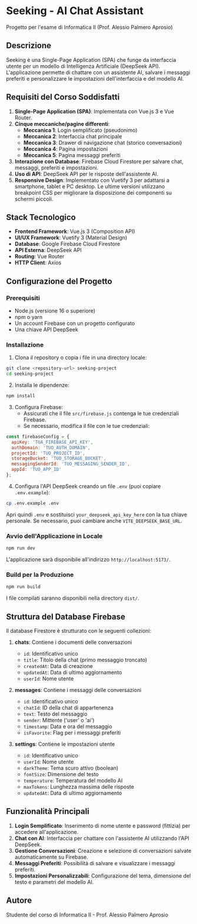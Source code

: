 # Seeking - AI Chat Assistant

Progetto per l'esame di Informatica II (Prof. Alessio Palmero Aprosio)

## Descrizione

Seeking è una Single-Page Application (SPA) che funge da interfaccia utente per un modello di Intelligenza Artificiale (DeepSeek API). L'applicazione permette di chattare con un assistente AI, salvare i messaggi preferiti e personalizzare le impostazioni dell'interfaccia e del modello AI.

## Requisiti del Corso Soddisfatti

1. **Single-Page Application (SPA)**: Implementata con Vue.js 3 e Vue Router.
2. **Cinque meccaniche/pagine differenti**:
   - **Meccanica 1**: Login semplificato (pseudonimo)
   - **Meccanica 2**: Interfaccia chat principale
   - **Meccanica 3**: Drawer di navigazione chat (storico conversazioni)
   - **Meccanica 4**: Pagina impostazioni
   - **Meccanica 5**: Pagina messaggi preferiti
3. **Interazione con Database**: Firebase Cloud Firestore per salvare chat, messaggi, preferiti e impostazioni.
4. **Uso di API**: DeepSeek API per le risposte dell'assistente AI.
5. **Responsive Design**: Implementato con Vuetify 3 per adattarsi a smartphone, tablet e PC desktop.
   Le ultime versioni utilizzano breakpoint CSS per migliorare la disposizione dei componenti su schermi piccoli.

## Stack Tecnologico

- **Frontend Framework**: Vue.js 3 (Composition API)
- **UI/UX Framework**: Vuetify 3 (Material Design)
- **Database**: Google Firebase Cloud Firestore
- **API Esterna**: DeepSeek API
- **Routing**: Vue Router
- **HTTP Client**: Axios

## Configurazione del Progetto

### Prerequisiti

- Node.js (versione 16 o superiore)
- npm o yarn
- Un account Firebase con un progetto configurato
- Una chiave API DeepSeek

### Installazione

1. Clona il repository o copia i file in una directory locale:

```bash
git clone <repository-url> seeking-project
cd seeking-project
```

2. Installa le dipendenze:

```bash
npm install
```

3. Configura Firebase:
   - Assicurati che il file `src/firebase.js` contenga le tue credenziali Firebase.
   - Se necessario, modifica il file con le tue credenziali:

```javascript
const firebaseConfig = {
  apiKey: 'TUA_FIREBASE_API_KEY',
  authDomain: 'TUO_AUTH_DOMAIN',
  projectId: 'TUO_PROJECT_ID',
  storageBucket: 'TUO_STORAGE_BUCKET',
  messagingSenderId: 'TUO_MESSAGING_SENDER_ID',
  appId: 'TUO_APP_ID'
};
```

4. Configura l'API DeepSeek creando un file `.env` (puoi copiare `.env.example`):

```bash
cp .env.example .env
```

Apri quindi `.env` e sostituisci `your_deepseek_api_key_here` con la tua chiave personale.
Se necessario, puoi cambiare anche `VITE_DEEPSEEK_BASE_URL`.

### Avvio dell'Applicazione in Locale

```bash
npm run dev
```

L'applicazione sarà disponibile all'indirizzo `http://localhost:5173/`.

### Build per la Produzione

```bash
npm run build
```

I file compilati saranno disponibili nella directory `dist/`.

## Struttura del Database Firebase

Il database Firestore è strutturato con le seguenti collezioni:

1. **chats**: Contiene i documenti delle conversazioni
   - `id`: Identificativo unico
   - `title`: Titolo della chat (primo messaggio troncato)
   - `createdAt`: Data di creazione
   - `updatedAt`: Data di ultimo aggiornamento
   - `userId`: Nome utente

2. **messages**: Contiene i messaggi delle conversazioni
   - `id`: Identificativo unico
   - `chatId`: ID della chat di appartenenza
   - `text`: Testo del messaggio
   - `sender`: Mittente ('user' o 'ai')
   - `timestamp`: Data e ora del messaggio
   - `isFavorite`: Flag per i messaggi preferiti

3. **settings**: Contiene le impostazioni utente
   - `id`: Identificativo unico
   - `userId`: Nome utente
   - `darkTheme`: Tema scuro attivo (boolean)
   - `fontSize`: Dimensione del testo
   - `temperature`: Temperatura del modello AI
   - `maxTokens`: Lunghezza massima delle risposte
   - `updatedAt`: Data di ultimo aggiornamento

## Funzionalità Principali

1. **Login Semplificato**: Inserimento di nome utente e password (fittizia) per accedere all'applicazione.
2. **Chat con AI**: Interfaccia per chattare con l'assistente AI utilizzando l'API DeepSeek.
3. **Gestione Conversazioni**: Creazione e selezione di conversazioni salvate automaticamente su Firebase.
4. **Messaggi Preferiti**: Possibilità di salvare e visualizzare i messaggi preferiti.
5. **Impostazioni Personalizzabili**: Configurazione del tema, dimensione del testo e parametri del modello AI.

## Autore

Studente del corso di Informatica II - Prof. Alessio Palmero Aprosio

